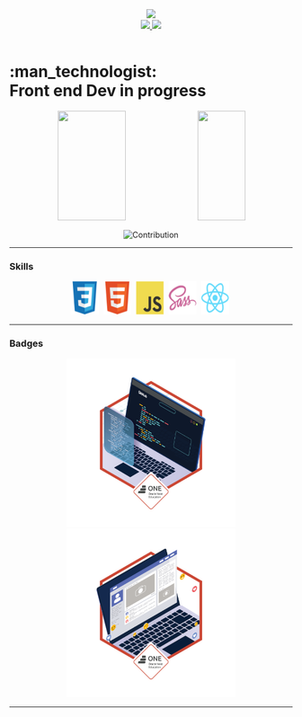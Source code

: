 <!--
### Hi there 👋
**felpfsf/felpfsf** is a ✨ _special_ ✨ repository because its `README.md` (this file) appears on your GitHub profile.

Here are some ideas to get you started:

- 🔭 I’m currently working on ...
- 🌱 I’m currently learning ...
- 👯 I’m looking to collaborate on ...
- 🤔 I’m looking for help with ...
- 💬 Ask me about ...
- 📫 How to reach me: ...
- 😄 Pronouns: ...
- ⚡ Fun fact: ...

[tela de fundo com código]
https://media.giphy.com/media/26tn33aiTi1jkl6H6/giphy.gif
[tela de fundo com 0001110101001]
https://media.giphy.com/media/QpVUMRUJGokfqXyfa1/giphy.gif

[imagem de um computador]
![image](https://user-images.githubusercontent.com/2619027/167958837-5a63e3f2-d4ec-414c-8fa3-be02dc71c018.png)
![image](https://user-images.githubusercontent.com/2619027/176796477-43bce720-fb73-4e69-8773-9fc309db3160.png)
![image](https://user-images.githubusercontent.com/2619027/176787265-56dfa091-93e8-462a-889c-9c642e27f115.png)

-->

<!-- Header de apresentação #1
<img src="https://user-images.githubusercontent.com/2619027/167958837-5a63e3f2-d4ec-414c-8fa3-be02dc71c018.png" width="230" height="180" align="right">
### Faça um breve apresentação sobre você
<img src="https://img.shields.io/static/v1?label=Overview&message=SEUNOME&color=f8efd4&style=for-the-badge&logo=GitHub">
<p>
Estudando/trabalhando na **nome do lugar**<br/>
Eu sou desenvolvedor **sua área**.
</p>
<hr>
-->

<!--
<div id="header" align="center">
  <img src="https://media.giphy.com/media/M9gbBd9nbDrOTu1Mqx/giphy.gif" width="100"/>
</div>
-->


<div id="header" align="center">

<!--
  <a href="#-Technologies">Technologies</a>&nbsp;&nbsp;&nbsp;|&nbsp;&nbsp;&nbsp;
  <a href="#-Description">Description</a>&nbsp;&nbsp;&nbsp;|&nbsp;&nbsp;&nbsp;
  <a href="#-Layout">Layout</a>&nbsp;&nbsp;&nbsp;|&nbsp;&nbsp;&nbsp;
  <a href="#-Licença">License</a>
  </br>
-->


  <img src="https://media.giphy.com/media/qgQUggAC3Pfv687qPC/giphy.gif" width="350">
  
</div>

<div id="badges" align="center">
  <a href="https://www.linkedin.com/in/felipe-f-18593b25/" target="_blank" alt="LinkedIn">
  <img src="https://img.shields.io/badge/LinkedIn-black?logo=linkedin&logoColor=white&style=for-the-badge">
  </a>
  <a href="https://github.com/felpfsf" target="_blank" alt="Github">
  <img src="https://img.shields.io/badge/Github-black?logo=github&logoColor=white&style=for-the-badge">
  </a>
  <!--
  <a href="https://codepen.io/felpfsf" target="_blank" alt="Codepen">
  <img src="https://img.shields.io/badge/Codepen-black?logo=codepen&logoColor=white&style=for-the-badge">  
  </a>
  -->
  <br />
  <img src="https://komarev.com/ghpvc/?username=felpfsf&style=flat-square&color=blue" alt=""/>
</div>

<h1>
  :man_technologist:<br>
  Front end Dev in progress
</h1>

<div align="center">

<img src="https://github-readme-stats.vercel.app/api?username=felpfsf&show_icons=true&theme=prussian&cache_seconds=2300" width="49%" height="195px" />&nbsp;<img src="https://github-readme-stats.vercel.app/api/top-langs/?username=felpfsf&layout=compact&lags_count=7&theme=prussian&cache_seconds=2300" width="41%" height="195px" />

<!--
![Felpfsf's GitHub stats](https://github-readme-stats.vercel.app/api?username=felpfsf&show_icons=true&theme=prussian)  ![Top Langs](https://github-readme-stats.vercel.app/api/top-langs/?username=felpfsf&layout=compact&lags_count=7&theme=prussian)
-->

![Contribution](https://activity-graph.herokuapp.com/graph?username=felpfsf&theme=gotham&hide_border=true&area=true)

</div>

---

### Skills

<div align="center">
  <img src="https://github.com/devicons/devicon/blob/master/icons/css3/css3-original.svg"  title="CSS3" alt="CSS" width="50" height="60"/>&nbsp;
  <img src="https://github.com/devicons/devicon/blob/master/icons/html5/html5-original.svg" title="HTML5" alt="HTML" width="50" height="60"/>&nbsp;
  <img src="https://github.com/devicons/devicon/blob/master/icons/javascript/javascript-original.svg" title="JavaScript" alt="JavaScript" width="50" height="60"/>&nbsp;
  <img src="https://github.com/devicons/devicon/blob/master/icons/sass/sass-original.svg" title="SaSS" width="50" height="60"/>&nbsp;
  <img src="https://github.com/devicons/devicon/blob/master/icons/react/react-original.svg" title="SaSS" width="50" height="60"/>&nbsp;
</div>

---

### Badges
<div align="center">
<img src="https://github.com/felpfsf/felpfsf/blob/main/badges/badge_desafio_1.png" title="Alura | Challenge 1 - Lógica de programação" alt="Desafio Alura" width="300" height="300" />

<img src="./badges/badge_desafio_front-end_portifolio.png" title="Alura | Challenge - Lógica de programação" alt="Badge de Desafio Front-end Alura" width="300" height="300" />
</div>

---
<!--
![Snake animation](https://github.com/felpfsf/felpfsf/blob/output/github-contribution-grid-snake.svg)
-->
